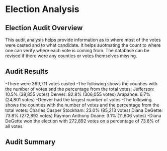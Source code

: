 # Election Analysis

## Election Audit Overview
This audit analysis helps provide information as to where most of the votes were casted and to what candidate. It helps auotmating the count to where one can verify where each vote is coming from. The database can be revised if there were any counties or votes themselves missing. 

## Audit Results
-There were 369,711 votes casted
-The following shows the counties with the number of votes and the percentage from the total votes:
  Jefferson: 10.5% (38,855 votes)
  Denver: 82.8% (306,055 votes)
  Arapahoe: 6.7% (24,801 votes)
-Denver had the largest number of votes
-The following shows the counties with the number of votes and the percentage from the total votes:
  Charles Casper Stockham: 23.0% (85,213 votes)
  Diana DeGette: 73.8% (272,892 votes)
  Raymon Anthony Doane: 3.1% (11,606 votes)
-Diana DeGette won the election with 272,892 votes on a percentage of 73.8% of all votes

## Audit Summary 
